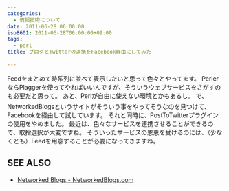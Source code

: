 ```yaml
---
categories:
  - 情報技術について
date: 2011-06-28 06:00:00
iso8601: 2011-06-28T06:00:00+09:00
tags:
  - perl
title: ブログとTwitterの連携をFacebook経由にしてみた

---
```


Feedをまとめて時系列に並べて表示したいと思って色々とやってます。
PerlerならPlaggerを使ってやればいいんですが、そういうウェブサービスをさがすのも必要だと思って&#133;。
あと、Perlが自由に使えない環境とかもあるし&#133;。
で、NetworkedBlogsというサイトがそういう事をやってそうなのを見つけて、Facebookを経由して試しています。
それと同時に、PostToTwitterプラグインの使用をやめました。
最近は、色々なサービスを連携させることができるので、取捨選択が大変ですね。
そういったサービスの恩恵を受けるのには、（少なくとも）Feedを用意することが必要になってきますね。
<div id="see_also">
<h2>SEE ALSO</h2>
<ul>
<li><a href="http://www.networkedblogs.com">Networked Blogs - NetworkedBlogs.com</a></li>
</ul>
</div>
    	